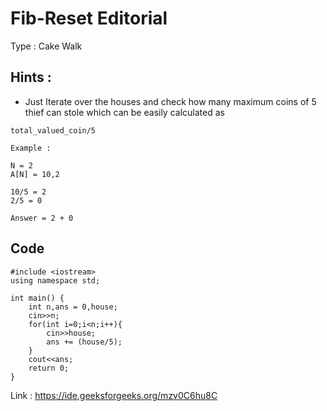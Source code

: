   
# Fib-Reset Editorial

Type : Cake Walk

## Hints :

-  Just Iterate over the houses and check how many maximum coins of 5 thief can stole which can be easily calculated as 

```
total_valued_coin/5

Example :

N = 2
A[N] = 10,2

10/5 = 2
2/5 = 0

Answer = 2 + 0

```


## Code

    #include <iostream>
    using namespace std;
    
    int main() {
    	int n,ans = 0,house;
    	cin>>n;
    	for(int i=0;i<n;i++){
    	    cin>>house;
    	    ans += (house/5);
    	}
    	cout<<ans;
    	return 0;
    }

Link :  https://ide.geeksforgeeks.org/mzv0C6hu8C
